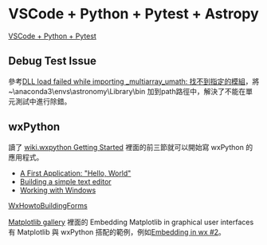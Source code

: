 # VSCode + Python + Pytest + Astropy

[VSCode + Python + Pytest](https://code.visualstudio.com/docs/python/python-tutorial)

## Debug Test Issue

參考[DLL load failed while importing _multiarray_umath: 找不到指定的模組](https://www.itread01.com/content/1547343732.html)，將 ~\anaconda3\envs\astronomy\Library\bin 加到path路徑中，解決了不能在單元測試中進行除錯。

## wxPython

讀了 [wiki.wxpython Getting Started](https://wiki.wxpython.org/Getting%20Started) 裡面的前三節就可以開始寫 wxPython 的應用程式。

* [A First Application: "Hello, World"](https://wiki.wxpython.org/Getting%20Started#A_First_Application:_.22Hello.2C_World.22)
* [Building a simple text editor](https://wiki.wxpython.org/Getting%20Started#Building_a_simple_text_editor)
* [Working with Windows](https://wiki.wxpython.org/Getting%20Started#Working_with_Windows)

[WxHowtoBuildingForms](https://wiki.wxpython.org/WxHowtoBuildingForms)

[Matplotlib gallery](https://matplotlib.org/stable/gallery/index.html) 裡面的 Embedding Matplotlib in graphical user interfaces 有 Matplotlib 與 wxPython 搭配的範例，例如[Embedding in wx #2](https://matplotlib.org/stable/gallery/user_interfaces/embedding_in_wx2_sgskip.html#sphx-glr-gallery-user-interfaces-embedding-in-wx2-sgskip-py)。